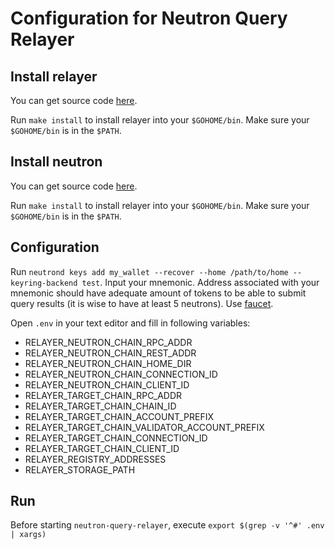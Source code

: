 # Configuration for Neutron Query Relayer

## Install relayer

You can get source code [here](https://github.com/neutron-org/neutron-query-relayer).

Run `make install` to install relayer into your `$GOHOME/bin`.
Make sure your `$GOHOME/bin` is in the `$PATH`.

## Install neutron

You can get source code [here](https://github.com/neutron-org/neutron).

Run `make install` to install relayer into your `$GOHOME/bin`.
Make sure your `$GOHOME/bin` is in the `$PATH`.

## Configuration

Run `neutrond keys add my_wallet --recover --home /path/to/home --keyring-backend test`.
Input your mnemonic. Address associated with your mnemonic should have adequate amount
of tokens to be able to submit query results (it is wise to have at least 5 neutrons).
Use [faucet](http://23.109.159.28/).

Open `.env` in your text editor and fill in following variables:
- RELAYER_NEUTRON_CHAIN_RPC_ADDR
- RELAYER_NEUTRON_CHAIN_REST_ADDR
- RELAYER_NEUTRON_CHAIN_HOME_DIR
- RELAYER_NEUTRON_CHAIN_CONNECTION_ID
- RELAYER_NEUTRON_CHAIN_CLIENT_ID
- RELAYER_TARGET_CHAIN_RPC_ADDR
- RELAYER_TARGET_CHAIN_CHAIN_ID
- RELAYER_TARGET_CHAIN_ACCOUNT_PREFIX
- RELAYER_TARGET_CHAIN_VALIDATOR_ACCOUNT_PREFIX
- RELAYER_TARGET_CHAIN_CONNECTION_ID
- RELAYER_TARGET_CHAIN_CLIENT_ID
- RELAYER_REGISTRY_ADDRESSES
- RELAYER_STORAGE_PATH

## Run

Before starting `neutron-query-relayer`, execute `export $(grep -v '^#' .env | xargs)`

